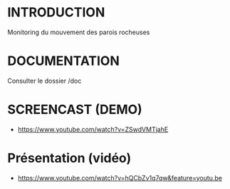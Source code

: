 # INTRODUCTION
Monitoring du mouvement des parois rocheuses

# DOCUMENTATION
Consulter le dossier /doc

# SCREENCAST (DEMO)
- https://www.youtube.com/watch?v=ZSwdVMTjahE

# Présentation (vidéo)
- https://www.youtube.com/watch?v=hQCbZv1q7qw&feature=youtu.be



